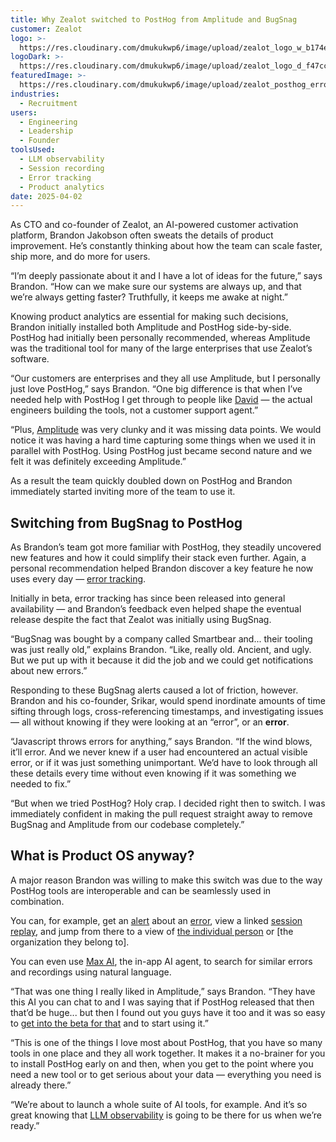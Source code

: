 ```yaml
---
title: Why Zealot switched to PostHog from Amplitude and BugSnag
customer: Zealot
logo: >-
  https://res.cloudinary.com/dmukukwp6/image/upload/zealot_logo_w_b174eb91bd.jpg
logoDark: >-
  https://res.cloudinary.com/dmukukwp6/image/upload/zealot_logo_d_f47cccf783.png
featuredImage: >-
  https://res.cloudinary.com/dmukukwp6/image/upload/zealot_posthog_error_tracking_14fb1ab6cb.jpg
industries:
  - Recruitment
users:
  - Engineering
  - Leadership
  - Founder
toolsUsed:
  - LLM observability
  - Session recording
  - Error tracking
  - Product analytics
date: 2025-04-02
---
```


As CTO and co-founder of Zealot, an AI-powered customer activation platform, Brandon Jakobson often sweats the details of product improvement. He’s constantly thinking about how the team can scale faster, ship more, and do more for users. 

“I’m deeply passionate about it and I have a lot of ideas for the future,” says Brandon. “How can we make sure our systems are always up, and that we’re always getting faster? Truthfully, it keeps me awake at night.”

Knowing product analytics are essential for making such decisions, Brandon initially installed both Amplitude and PostHog side-by-side. PostHog had initially been personally recommended, whereas Amplitude was the traditional tool for many of the large enterprises that use Zealot’s software. 

“Our customers are enterprises and they all use Amplitude, but I personally just love PostHog,” says Brandon. “One big difference is that when I’ve needed help with PostHog I get through to people like [David](https://posthog.com/community/profiles/30203) — the actual engineers building the tools, not a customer support agent.”

“Plus, [Amplitude](/blog/posthog-vs-amplitude) was very clunky and it was missing data points. We would notice it was having a hard time capturing some things when we used it in parallel with PostHog. Using PostHog just became second nature and we felt it was definitely exceeding Amplitude.”

As a result the team quickly doubled down on PostHog and Brandon immediately started inviting more of the team to use it. 

<BorderWrapper>
<Quote
    imageSource="/images/customers/brandon.png"
    size="md"
    name="Brandon Jakobson"
    title="Co-founder & CTO at Zealot"
    quote={`“I’m so glad you guys don’t price based on seats. As soon as I realized that, I invited my whole team.”`}
/>
</BorderWrapper>

## Switching from BugSnag to PostHog

As Brandon’s team got more familiar with PostHog, they steadily uncovered new features and how it could simplify their stack even further. Again, a personal recommendation helped Brandon discover a key feature he now uses every day — [error tracking](/error-tracking). 

Initially in beta, error tracking has since been released into general availability — and Brandon’s feedback even helped shape the eventual release despite the fact that Zealot was initially using BugSnag. 

“BugSnag was bought by a company called Smartbear and... their tooling was just really old,” explains Brandon. “Like, really old. Ancient, and ugly. But we put up with it because it did the job and we could get notifications about new errors.”

Responding to these BugSnag alerts caused a lot of friction, however. Brandon and his co-founder, Srikar, would spend inordinate amounts of time sifting through logs, cross-referencing timestamps, and investigating issues — all without knowing if they were looking at an “error”, or an **error**.

“Javascript throws errors for anything,” says Brandon. “If the wind blows, it’ll error. And we never knew if a user had encountered an actual visible error, or if it was just something unimportant. We’d have to look through all these details every time without even knowing if it was something we needed to fix.”

“But when we tried PostHog? Holy crap. I decided right then to switch. I was immediately confident in making the pull request straight away to remove BugSnag and Amplitude from our codebase completely.”

<BorderWrapper>
<Quote
    imageSource="/images/customers/brandon.png"
    size="md"
    name="Brandon Jakobson"
    title="Co-founder & CTO at Zealot"
    quote={`“I can look at an error and see everyone who had it, then view their replays, in two clicks. That’s the part about PostHog that’s so cool: you get all these tools for free and the more you use, the more powerful they become.”`}
/>
</BorderWrapper>

## What is Product OS anyway?

A major reason Brandon was willing to make this switch was due to the way PostHog tools are interoperable and can be seamlessly used in combination. 

You can, for example, get an [alert](/docs/alerts) about an [error](/error-tracking), view a linked [session replay](/replay), and jump from there to a view of [the individual person](/docs/data/persons) or [the organization they belong to].

You can even use [Max AI](/docs/max-ai), the in-app AI agent, to search for similar errors and recordings using natural language.

“That was one thing I really liked in Amplitude,” says Brandon. “They have this AI you can chat to and I was saying that if PostHog released that then that’d be huge... but then I found out you guys have it too and it was so easy to [get into the beta for that](http://app.posthog.com/home#panel=feature-previews) and to start using it.”

“This is one of the things I love most about PostHog, that you have so many tools in one place and they all work together. It makes it a no-brainer for you to install PostHog early on and then, when you get to the point where you need a new tool or to get serious about your data — everything you need is already there.”

“We’re about to launch a whole suite of AI tools, for example. And it’s so great knowing that [LLM observability](/docs/ai-engineering) is going to be there for us when we’re ready.”
